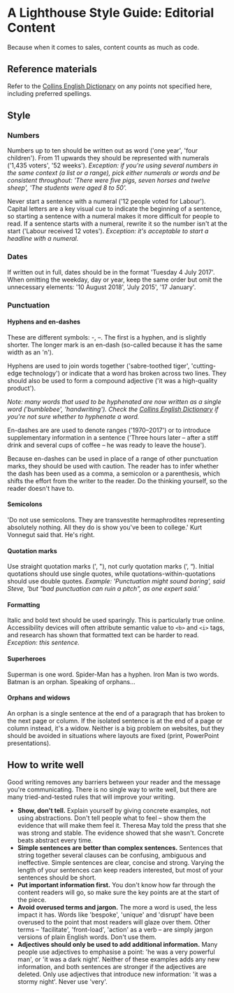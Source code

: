 # A Lighthouse Style Guide: Editorial Content

Because when it comes to sales, content counts as much as code.


## Reference materials

Refer to the [Collins English Dictionary](http://www.collinsdictionary.com/) on any points not specified here, including preferred spellings.


## Style

### Numbers

Numbers up to ten should be written out as word ('one year', 'four children'). From 11 upwards they should be represented with numerals ('1,435 voters', '52 weeks'). _Exception: if you're using several numbers in the same context (a list or a range), pick either numerals or words and be consistent throughout: 'There were five pigs, seven horses and twelve sheep', 'The students were aged 8 to 50'._

Never start a sentence with a numeral ('12 people voted for Labour'). Capital letters are a key visual cue to indicate the beginning of a sentence, so starting a sentence with a numeral makes it more difficult for people to read. If a sentence starts with a numeral, rewrite it so the number isn't at the start ('Labour received 12 votes'). _Exception: it's acceptable to start a headline with a numeral._

### Dates

If written out in full, dates should be in the format 'Tuesday 4 July 2017'. When omitting the weekday, day or year, keep the same order but omit the unnecessary elements: '10 August 2018', 'July 2015', '17 January'.

### Punctuation

#### Hyphens and en-dashes

These are different symbols: -, –. The first is a hyphen, and is slightly shorter. The longer mark is an en-dash (so-called because it has the same width as an 'n').

Hyphens are used to join words together ('sabre-toothed tiger', 'cutting-edge technology') or indicate that a word has broken across two lines. They should also be used to form a compound adjective ('it was a high-quality product').

_Note: many words that used to be hyphenated are now written as a single word ('bumblebee', 'handwriting'). Check the [Collins English Dictionary](http://www.collinsdictionary.com/) if you're not sure whether to hyphenate a word._

En-dashes are are used to denote ranges ('1970–2017') or to introduce supplementary information in a sentence ('Three hours later – after a stiff drink and several cups of coffee – he was ready to leave the house'). 

Because en-dashes can be used in place of a range of other punctuation marks, they should be used with caution. The reader has to infer whether the dash has been used as a comma, a semicolon or a parenthesis, which shifts the effort from the writer to the reader. Do the thinking yourself, so the reader doesn't have to.

#### Semicolons

'Do not use semicolons. They are transvestite hermaphrodites representing absolutely nothing. All they do is show you've been to college.' Kurt Vonnegut said that. He's right.

#### Quotation marks

Use straight quotation marks (', "), not curly quotation marks (‘, “). Initial quotations should use single quotes, while quotations-within-quotations should use double quotes. _Example: 'Punctuation might sound boring', said Steve, 'but "bad punctuation can ruin a pitch", as one expert said.'_

#### Formatting

Italic and bold text should be used sparingly. This is particularly true online. Accessibility devices will often attribute semantic value to `<b>` and `<i>` tags, and research has shown that formatted text can be harder to read. _Exception: this sentence._

#### Superheroes

Superman is one word. Spider-Man has a hyphen. Iron Man is two words. Batman is an orphan. Speaking of orphans…

#### Orphans and widows

An orphan is a single sentence at the end of a paragraph that has broken to the next page or column. If the isolated sentence is at the end of a page or column instead, it's a widow. Neither is a big problem on websites, but they should be avoided in situations where layouts are fixed (print, PowerPoint presentations).


## How to write well

Good writing removes any barriers between your reader and the message you're communicating. There is no single way to write well, but there are many tried-and-tested rules that will improve your writing.

- **Show, don't tell.** Explain yourself by giving concrete examples, not using abstractions. Don't tell people what to feel – show them the evidence that will make them feel it. Theresa May told the press that she was strong and stable. The evidence showed that she wasn't. Concrete beats abstract every time.
- **Simple sentences are better than complex sentences.** Sentences that string together several clauses can be confusing, ambiguous and ineffective. Simple sentences are clear, concise and strong. Varying the length of your sentences can keep readers interested, but most of your sentences should be short.
- **Put important information first.** You don't know how far through the content readers will go, so make sure the key points are at the start of the piece.
- **Avoid overused terms and jargon.** The more a word is used, the less impact it has. Words like 'bespoke', 'unique' and 'disrupt' have been overused to the point that most readers will glaze over them. Other terms – 'facilitate', 'front-load', 'action' as a verb – are simply jargon versions of plain English words. Don't use them.
- **Adjectives should only be used to add additional information.** Many people use adjectives to emphasise a point: 'he was a very powerful man', or 'it was a dark night'. Neither of these examples adds any new information, and both sentences are stronger if the adjectives are deleted. Only use adjectives that introduce new information: 'it was a stormy night'. Never use 'very'.
